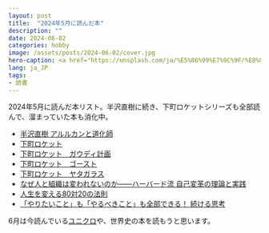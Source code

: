 ```yaml
---
layout: post
title:  "2024年5月に読んだ本"
description: ""
date: 2024-06-02
categories: hobby
image: /assets/posts/2024-06-02/cover.jpg
hero-caption: <a href="https://unsplash.com/ja/%E5%86%99%E7%9C%9F/%E8%8C%B6%E8%89%B2%E3%81%AE%E6%9C%A8%E8%A3%BD%E6%A3%9A%E3%81%AE%E6%9C%AC-2JIvboGLeho?utm_content=creditCopyText&utm_medium=referral&utm_source=unsplash">Unsplash</a>の<a href="https://unsplash.com/ja/@syinq?utm_content=creditCopyText&utm_medium=referral&utm_source=unsplash">Susan Q Yin</a>が撮影した写真
lang: ja_JP
tags:
- 読書
---
```


2024年5月に読んだ本リスト。半沢直樹に続き、下町ロケットシリーズも全部読んで、溜まっていた本も消化中。

- [半沢直樹 アルルカンと道化師](https://amzn.asia/d/ctbpG5F)
- [下町ロケット](https://amzn.asia/d/dKAZSd0)
- [下町ロケット　ガウディ計画](https://amzn.asia/d/5b0up0A)
- [下町ロケット　ゴースト](https://amzn.asia/d/fErRwYZ)
- [下町ロケット　ヤタガラス](https://amzn.asia/d/4EFgBBX)
- [なぜ人と組織は変われないのか――ハーバード流 自己変革の理論と実践](https://masamichiueta.github.io/hobby/2024/05/04/immunity-to-change.html)
- [人生を変える80対20の法則](https://masamichiueta.github.io/hobby/2024/05/16/the-80-20-principle.html)
- [「やりたいこと」も「やるべきこと」も全部できる！ 続ける思考](https://amzn.asia/d/fQWtbkk)

6月は今読んでいる[ユニクロ](https://amzn.asia/d/dskHjen)や、世界史の本を読もうと思います。